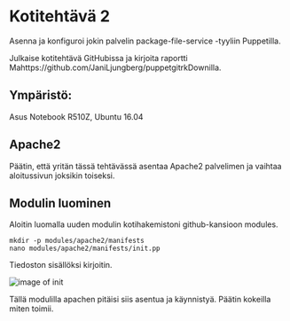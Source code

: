 # Kotitehtävä 2

Asenna ja konfiguroi jokin palvelin package-file-service -tyyliin Puppetilla.

Julkaise kotitehtävä GitHubissa ja kirjoita raportti Mahttps://github.com/JaniLjungberg/puppetgitrkDownilla.

## Ympäristö:

Asus Notebook R510Z, Ubuntu 16.04

## Apache2

Päätin, että yritän tässä tehtävässä asentaa Apache2 palvelimen ja vaihtaa aloitussivun joksikin toiseksi.

## Modulin luominen

Aloitin luomalla uuden modulin kotihakemistoni github-kansioon modules.

	mkdir -p modules/apache2/manifests
	nano modules/apache2/manifests/init.pp

Tiedoston sisällöksi kirjoitin.

![image of init](https://github.com/JaniLjungberg/puppetgit/blob/master/images/2-1)

Tällä modulilla apachen pitäisi siis asentua ja käynnistyä. Päätin kokeilla miten toimii.




